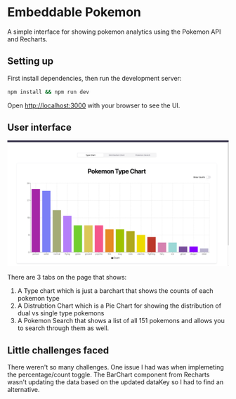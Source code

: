 # Embeddable Pokemon

A simple interface for showing pokemon analytics using the Pokemon API and Recharts. 


## Setting up
First install dependencies, then run the development server:

```bash
npm install && npm run dev
```

Open [http://localhost:3000](http://localhost:3000) with your browser to see the UI.

## User interface 
![PokemonUI](./public/landing.png)

There are 3 tabs on the page that shows: 
1. A Type chart which is just a barchart that shows the counts of each pokemon type
2. A Distrubtion Chart which is a Pie Chart for showing the distribution of dual vs single type pokemons
3. A Pokemon Search that shows a list of all 151 pokemons and allows you to search through them as well. 


## Little challenges faced
There weren't so many challenges. One issue I had was when implemeting the percentage/count toggle. 
The BarChart component from Recharts wasn't updating the data based on the updated dataKey so I had to find an alternative. 